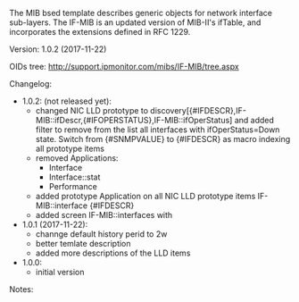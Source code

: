 The MIB bsed template describes generic objects for network interface sub-layers.
The IF-MIB is an updated version of MIB-II's ifTable, and incorporates the extensions defined in RFC 1229.

Version: 1.0.2 (2017-11-22)

OIDs tree: http://support.ipmonitor.com/mibs/IF-MIB/tree.aspx

Changelog:
- 1.0.2: (not released yet):
  - changed NIC LLD prototype to
    discovery[{#IFDESCR},IF-MIB::ifDescr,{#IFOPERSTATUS},IF-MIB::ifOperStatus]
    and added filter to remove from the list all interfaces with
    ifOperStatus=Down state. Switch from {#SNMPVALUE} to {#IFDESCR} as macro
    indexing all prototype items
  - removed Applications:
    - Interface
    - Interface::stat
    - Performance
  - added prototype Application on all NIC LLD prototype items
    IF-MIB::interface {#IFDESCR}
  - added screen IF-MIB::interfaces with 
- 1.0.1 (2017-11-22):
  - channge default history perid to 2w
  - better temlate description
  - added more descriptions of the LLD items
- 1.0.0:
  - initial version

Notes:
  